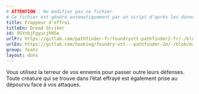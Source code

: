 ```yaml
---
# ATTENTION : Ne modifiez pas ce fichier
# Ce fichier est généré automatiquement par un script d'après les données du module Foundry VTT officiel et de sa traduction
title: Frappeur d'effroi
titleEn: Dread Striker
id: 9SYnbjFgyucjhN5e
urlFr: https://gitlab.com/pathfinder-fr/foundryvtt-pathfinder2-fr/-/blob/master/data/feats/9SYnbjFgyucjhN5e.htm
urlEn: https://gitlab.com/hooking/foundry-vtt---pathfinder-2e/-/blob/master/packs/data/feats.db/dread-striker.json
group: feats
layout: dons
---
```

Vous utilisez la terreur de vos ennemis pour passer outre leurs défenses. Toute créature qui se trouve dans l’état effrayé est également prise au dépourvu face à vos attaques.


